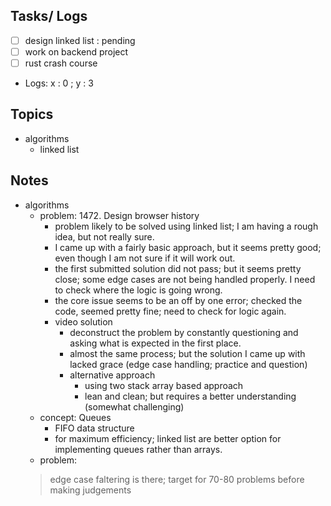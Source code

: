 ## Tasks/ Logs
- [ ] design linked list : pending
- [ ] work on backend project 
- [ ] rust crash course 

- Logs: x : 0 ; y : 3

## Topics
- algorithms
	- linked list


## Notes
- algorithms 
	- problem: 1472. Design browser history
		- problem likely to be solved using linked list; I am having a rough idea, but not really sure. 
		- I came up with a fairly basic approach, but it seems pretty good; even though I am not sure if it will work out. 
		- the first submitted solution did not pass; but it seems pretty close; some edge cases are not being handled properly. I need to check where the logic is going wrong. 
		- the core issue seems to be an off by one error; checked the code, seemed pretty fine; need to check for logic again. 
		- video solution
			- deconstruct the problem by constantly questioning and asking what is expected in the first place. 
			- almost the same process; but the solution I came up with lacked grace (edge case handling; practice and question) 
			- alternative approach
				- using two stack array based approach
				- lean and clean; but requires a better understanding (somewhat challenging)
	- concept: Queues
		- FIFO data structure
		- for maximum efficiency; linked list are better option for implementing queues rather than arrays. 
	- problem: 
	> edge case faltering is there; target for 70-80 problems before making judgements

